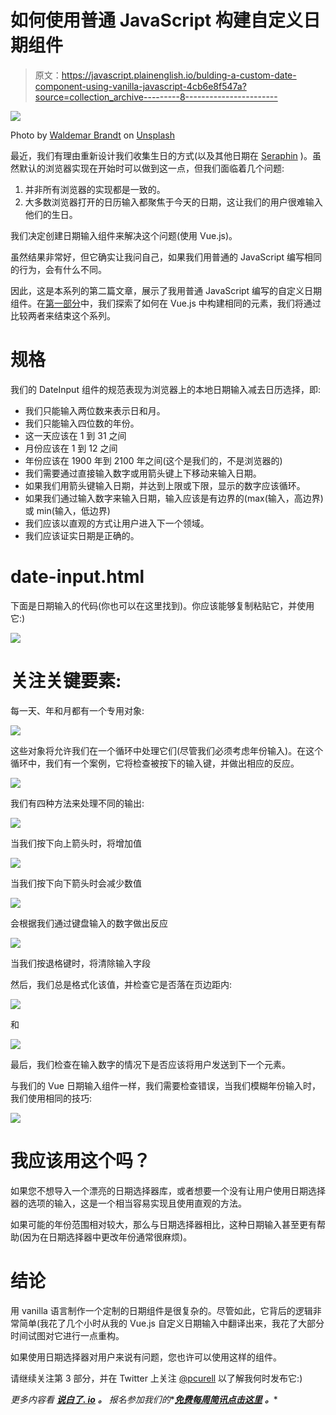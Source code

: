 # 如何使用普通 JavaScript 构建自定义日期组件

> 原文：<https://javascript.plainenglish.io/bulding-a-custom-date-component-using-vanilla-javascript-4cb6e8f547a?source=collection_archive---------8----------------------->

![](img/372d82d016d386de4ce14c4e8f815694.png)

Photo by [Waldemar Brandt](https://unsplash.com/@waldemarbrandt67w?utm_source=medium&utm_medium=referral) on [Unsplash](https://unsplash.com?utm_source=medium&utm_medium=referral)

最近，我们有理由重新设计我们收集生日的方式(以及其他日期在 [Seraphin](https://seraphin.be) )。虽然默认的浏览器实现在开始时可以做到这一点，但我们面临着几个问题:

1.  并非所有浏览器的实现都是一致的。
2.  大多数浏览器打开的日历输入都聚焦于今天的日期，这让我们的用户很难输入他们的生日。

我们决定创建日期输入组件来解决这个问题(使用 Vue.js)。

虽然结果非常好，但它确实让我问自己，如果我们用普通的 JavaScript 编写相同的行为，会有什么不同。

因此，这是本系列的第二篇文章，展示了我用普通 JavaScript 编写的自定义日期组件。在[第一部分](https://pablo-curell-mompo.medium.com/building-a-custom-date-input-component-in-vue-js-b5641b7b7c2b)中，我们探索了如何在 Vue.js 中构建相同的元素，我们将通过比较两者来结束这个系列。

# 规格

我们的 DateInput 组件的规范表现为浏览器上的本地日期输入减去日历选择，即:

*   我们只能输入两位数来表示日和月。
*   我们只能输入四位数的年份。
*   这一天应该在 1 到 31 之间
*   月份应该在 1 到 12 之间
*   年份应该在 1900 年到 2100 年之间(这个是我们的，不是浏览器的)
*   我们需要通过直接输入数字或用箭头键上下移动来输入日期。
*   如果我们用箭头键输入日期，并达到上限或下限，显示的数字应该循环。
*   如果我们通过输入数字来输入日期，输入应该是有边界的(max(输入，高边界)或 min(输入，低边界)
*   我们应该以直观的方式让用户进入下一个领域。
*   我们应该证实日期是正确的。

# date-input.html

下面是日期输入的代码(你也可以在这里找到)。你应该能够复制粘贴它，并使用它:)

![](img/4c09d9048093b41b7f888ea881d7c05d.png)

# 关注关键要素:

每一天、年和月都有一个专用对象:

![](img/deededeafc9483ac701f64aa1c70b4db.png)

这些对象将允许我们在一个循环中处理它们(尽管我们必须考虑年份输入)。在这个循环中，我们有一个案例，它将检查被按下的输入键，并做出相应的反应。

![](img/6ef20dc129aa37027dc4b40169c9e66f.png)

我们有四种方法来处理不同的输出:

![](img/70dc6124804ab8adcad930fc6532da70.png)

当我们按下向上箭头时，将增加值

![](img/f9fd9741428c0c764c8db40845a1a7c5.png)

当我们按下向下箭头时会减少数值

![](img/bdbebd5ed6e19c961a6c36ad142ce0b0.png)

会根据我们通过键盘输入的数字做出反应

![](img/2524df791293f80a65946352e42d72c7.png)

当我们按退格键时，将清除输入字段

然后，我们总是格式化该值，并检查它是否落在页边距内:

![](img/a45d701ba1210002776fcf56c7ec6fdc.png)

和

![](img/0f8b8e7acd0c87378217302f728c0e25.png)

最后，我们检查在输入数字的情况下是否应该将用户发送到下一个元素。

与我们的 Vue 日期输入组件一样，我们需要检查错误，当我们模糊年份输入时，我们使用相同的技巧:

![](img/495fd559b41050a0fa9eeaaeadded6bb.png)

# 我应该用这个吗？

如果您不想导入一个漂亮的日期选择器库，或者想要一个没有让用户使用日期选择器的选项的输入，这是一个相当容易实现且使用直观的方法。

如果可能的年份范围相对较大，那么与日期选择器相比，这种日期输入甚至更有帮助(因为在日期选择器中更改年份通常很麻烦)。

# 结论

用 vanilla 语言制作一个定制的日期组件是很复杂的。尽管如此，它背后的逻辑非常简单(我花了几个小时从我的 Vue.js 自定义日期输入中翻译出来，我花了大部分时间试图对它进行一点重构。

如果使用日期选择器对用户来说有问题，您也许可以使用这样的组件。

请继续关注第 3 部分，并在 Twitter 上关注 [@pcurell](https://twitter.com/PCurell) 以了解我何时发布它:)

*更多内容看* [***说白了. io***](http://plainenglish.io/) ***。*** *报名参加我们的**[***免费每周简讯点击这里***](http://newsletter.plainenglish.io/) ***。****